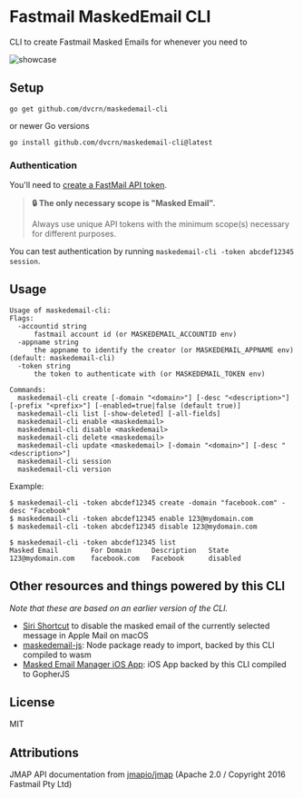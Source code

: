 # Fastmail MaskedEmail CLI

CLI to create Fastmail Masked Emails for whenever you need to

![showcase](./showcase.gif)

## Setup

```
go get github.com/dvcrn/maskedemail-cli
```

or newer Go versions

```
go install github.com/dvcrn/maskedemail-cli@latest
```

### Authentication
You'll need to [create a FastMail API token](https://app.fastmail.com/settings/security/tokens).

> **🔒 The only necessary scope is "Masked Email".**
>
> Always use unique API tokens with the minimum scope(s) necessary for different purposes.

You can test authentication by running `maskedemail-cli -token abcdef12345 session`.

## Usage

```
Usage of maskedemail-cli:
Flags:
  -accountid string
      fastmail account id (or MASKEDEMAIL_ACCOUNTID env)
  -appname string
      the appname to identify the creator (or MASKEDEMAIL_APPNAME env) (default: maskedemail-cli)
  -token string
      the token to authenticate with (or MASKEDEMAIL_TOKEN env)

Commands:
  maskedemail-cli create [-domain "<domain>"] [-desc "<description>"] [-prefix "<prefix>"] [-enabled=true|false (default true)]
  maskedemail-cli list [-show-deleted] [-all-fields]
  maskedemail-cli enable <maskedemail>
  maskedemail-cli disable <maskedemail>
  maskedemail-cli delete <maskedemail>
  maskedemail-cli update <maskedemail> [-domain "<domain>"] [-desc "<description>"]
  maskedemail-cli session
  maskedemail-cli version
```

Example:

```
$ maskedemail-cli -token abcdef12345 create -domain "facebook.com" -desc "Facebook"
$ maskedemail-cli -token abcdef12345 enable 123@mydomain.com
$ maskedemail-cli -token abcdef12345 disable 123@mydomain.com

$ maskedemail-cli -token abcdef12345 list
Masked Email        For Domain     Description   State
123@mydomain.com    facebook.com   Facebook      disabled
```

## Other resources and things powered by this CLI

_Note that these are based on an earlier version of the CLI._

- [Siri Shortcut](https://www.icloud.com/shortcuts/973a2453b95d4dab97db950260283f4d) to disable the masked email of the currently selected message in Apple Mail on macOS
- [maskedemail-js](https://github.com/dvcrn/maskedemail-js): Node package ready to import, backed by this CLI compiled to wasm
- [Masked Email Manager iOS App](https://apps.apple.com/us/app/masked-email-manager/id6443853807): iOS App backed by this CLI compiled to GopherJS

## License

MIT

## Attributions

JMAP API documentation from [jmapio/jmap][] (Apache 2.0 / Copyright 2016 Fastmail Pty Ltd)

[jmapio/jmap]: https://github.com/jmapio/jmap
